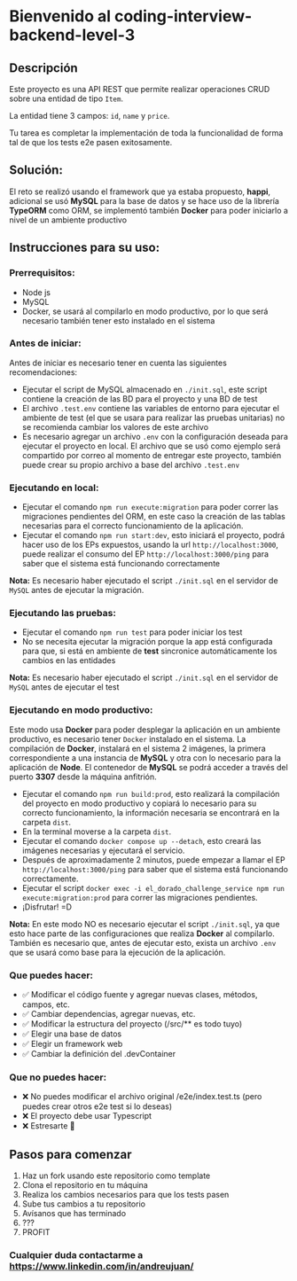 # Bienvenido al coding-interview-backend-level-3

## Descripción
Este proyecto es una API REST que permite realizar operaciones CRUD sobre una entidad de tipo `Item`.

La entidad tiene 3 campos: `id`, `name` y `price`.

Tu tarea es completar la implementación de toda la funcionalidad de forma tal de que los tests e2e pasen exitosamente.

## Solución:
El reto se realizó usando el framework que ya estaba propuesto, **happi**, adicional se usó **MySQL** para la base de datos y se hace uso de la librería **TypeORM** como ORM, se implementó también **Docker** para poder iniciarlo a nivel de un ambiente productivo 

## Instrucciones para su uso: 

### Prerrequisitos: 
- Node js
- MySQL
- Docker, se usará al compilarlo en modo productivo, por lo que será necesario también tener esto instalado en el sistema

### Antes de iniciar: 
Antes de iniciar es necesario tener en cuenta las siguientes recomendaciones:

- Ejecutar el script de MySQL almacenado en `./init.sql`, este script contiene la creación de las BD para el proyecto y una BD de test
- El archivo `.test.env` contiene las variables de entorno para ejecutar el ambiente de test (el que se usara para realizar las pruebas unitarias) no se recomienda cambiar los valores de este archivo
- Es necesario agregar un archivo `.env` con la configuración deseada para ejecutar el proyecto en local. El archivo que se usó como ejemplo será compartido por correo al momento de entregar este proyecto, también puede crear su propio archivo a base del archivo `.test.env`

### Ejecutando en local: 
- Ejecutar el comando `npm run execute:migration` para poder correr las migraciones pendientes del ORM, en este caso la creación de las tablas necesarias para el correcto funcionamiento de la aplicación.
- Ejecutar el comando `npm run start:dev`, esto iniciará el proyecto, podrá hacer uso de los EPs expuestos, usando la url `http://localhost:3000`, puede realizar el consumo del EP `http://localhost:3000/ping` para saber que el sistema está funcionando correctamente

**Nota:** Es necesario haber ejecutado el script `./init.sql` en el servidor de `MySQL` antes de ejecutar la migración.
  
### Ejecutando las pruebas: 
- Ejecutar el comando `npm run test` para poder iniciar los test 
- No se necesita ejecutar la migración porque la app está configurada para que, si está en ambiente de **test** sincronice automáticamente los cambios en las entidades

**Nota:** Es necesario haber ejecutado el script `./init.sql` en el servidor de `MySQL` antes de ejecutar el test

### Ejecutando en modo productivo: 
Este modo usa **Docker** para poder desplegar la aplicación en un ambiente productivo, es necesario tener `Docker` instalado en el sistema. La compilación de **Docker**, instalará en el sistema 2 imágenes, la primera correspondiente a una instancia de **MySQL** y otra con lo necesario para la aplicación de **Node**. El contenedor de **MySQL** se podrá acceder a través del puerto **3307** desde la máquina anfitrión.

- Ejecutar el comando `npm run build:prod`, esto realizará la compilación del proyecto en modo productivo y copiará lo necesario para su correcto funcionamiento, la información necesaria se encontrará en la carpeta `dist`.
- En la terminal moverse a la carpeta `dist`.
- Ejecutar el comando `docker compose up --detach`, esto creará las imágenes necesarias y ejecutará el servicio.
- Después de aproximadamente 2 minutos, puede empezar a llamar el EP `http://localhost:3000/ping` para saber que el sistema está funcionando correctamente.
- Ejecutar el script `docker exec -i el_dorado_challenge_service npm run execute:migration:prod` para correr las migraciones pendientes.
- ¡Disfrutar! =D

**Nota:** En este modo NO es necesario ejecutar el script `./init.sql`, ya que esto hace parte de las configuraciones que realiza **Docker** al compilarlo. También es necesario que, antes de ejecutar esto, exista un archivo `.env` que se usará como base para la ejecución de la aplicación.

### Que puedes hacer: 
- ✅ Modificar el código fuente y agregar nuevas clases, métodos, campos, etc.
- ✅ Cambiar dependencias, agregar nuevas, etc.
- ✅ Modificar la estructura del proyecto (/src/** es todo tuyo)
- ✅ Elegir una base de datos
- ✅ Elegir un framework web
- ✅ Cambiar la definición del .devContainer


### Que **no** puedes hacer:
- ❌ No puedes modificar el archivo original /e2e/index.test.ts (pero puedes crear otros e2e test si lo deseas)
- ❌ El proyecto debe usar Typescript 
- ❌ Estresarte 🤗


## Pasos para comenzar
1. Haz un fork usando este repositorio como template
2. Clona el repositorio en tu máquina
3. Realiza los cambios necesarios para que los tests pasen
4. Sube tus cambios a tu repositorio
5. Avísanos que has terminado
6. ???
7. PROFIT

### Cualquier duda contactarme a https://www.linkedin.com/in/andreujuan/
